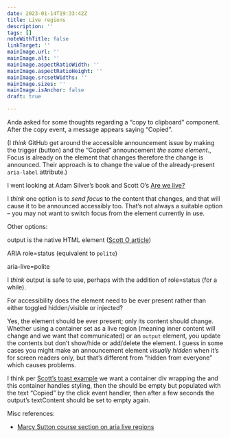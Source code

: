 ```yaml
---
date: 2023-01-14T19:33:42Z
title: Live regions
description: ''
tags: []
noteWithTitle: false
linkTarget: ''
mainImage.url: ''
mainImage.alt: ''
mainImage.aspectRatioWidth: ''
mainImage.aspectRatioHeight: ''
mainImage.srcsetWidths: ''
mainImage.sizes: ''
mainImage.isAnchor: false
draft: true

---
```

Anda asked for some thoughts regarding a “copy to clipboard” component. After the copy event, a message appears saying “Copied”. 

(I _think_ GitHub get around the accessible announcement issue by making the trigger (button) and the “Copied” announcement _the same element_., Focus is already on the element that changes therefore the change is announced. Their approach is to change the value of the already-present `aria-label` attribute.)

I went looking at Adam Silver’s book and Scott O’s [Are we live?](https://www.scottohara.me/blog/2022/02/05/are-we-live.html)

I _think_ one option is to _send focus_ to the content that changes, and that will cause it to be announced accessibly too. That’s not always a suitable option – you may not want to switch focus from the element currently in use.

Other options:

output is the native HTML element ([Scott O article](https://www.scottohara.me/blog/2019/07/10/the-output-element.html))

ARIA role=status (equivalent to `polite`)

aria-live=polite

I _think_ output is safe to use, perhaps with the addition of role=status (for a while).

For accessibility does the element need to be ever present rather than either toggled hidden/visible or injected?

Yes, the element should be ever present; only its content should change. Whether using a container set as a live region (meaning inner content will change and we want that communicated) or an `output` element, you update the contents but don’t show/hide or add/delete the element. I guess in some cases you might make an announcement element _visually hidden_ when it’s for screen readers only, but that’s different from “hidden from everyone” which causes problems.

I think per [Scott’s toast example](https://scottaohara.github.io/tests/html-output/toastput-aria.html) we want a container div wrapping the <output> and this container handles styling, then the <output> should be empty but populated with the text “Copied” by the click event handler, then after a few seconds the output’s textContent should be set to empty again.

Misc references:

* [Marcy Sutton course section on aria live regions](https://frontendmasters.com/courses/javascript-accessibility/announcements-with-aria-live-regions/) 